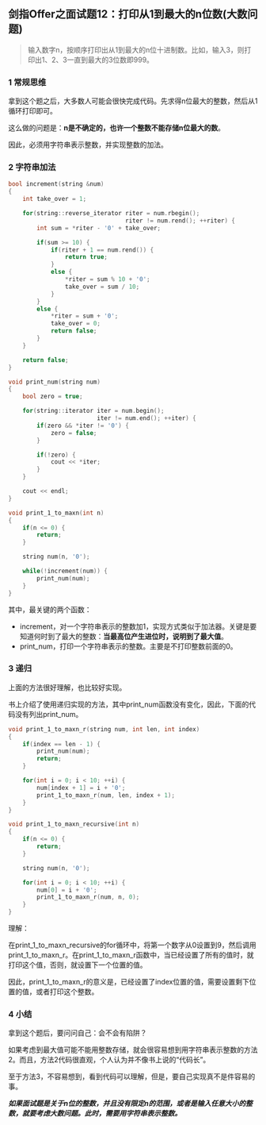 ## 剑指Offer之面试题12：打印从1到最大的n位数(大数问题)

> 输入数字n，按顺序打印出从1到最大的n位十进制数。比如，输入3，则打印出1、2、3一直到最大的3位数即999。

### 1 常规思维

拿到这个题之后，大多数人可能会很快完成代码。先求得n位最大的整数，然后从1循环打印即可。

这么做的问题是：**n是不确定的，也许一个整数不能存储n位最大的数**。

因此，必须用字符串表示整数，并实现整数的加法。

### 2 字符串加法

``` C++
bool increment(string &num)
{
	int take_over = 1;

	for(string::reverse_iterator riter = num.rbegin();
		                         riter != num.rend(); ++riter) {
		int sum = *riter - '0' + take_over;

	    if(sum >= 10) {
	    	if(riter + 1 == num.rend()) {
	    		return true;
	    	}
	    	else {
	    		*riter = sum % 10 + '0';
	    		take_over = sum / 10;
	    	}
	    }
	    else {
	    	*riter = sum + '0';
	    	take_over = 0;
	    	return false;
	    }
	}

	return false;
}

void print_num(string num)
{
	bool zero = true;

	for(string::iterator iter = num.begin();
		                 iter != num.end(); ++iter) {
		if(zero && *iter != '0') {
			zero = false;
		}

		if(!zero) {
			cout << *iter;
		}
	}

	cout << endl;
}

void print_1_to_maxn(int n)
{
	if(n <= 0) {
		return;
	}

	string num(n, '0');

	while(!increment(num)) {
		print_num(num);
	}
}
```

其中，最关键的两个函数：
* increment，对一个字符串表示的整数加1，实现方式类似于加法器。关键是要知道何时到了最大的整数：**当最高位产生进位时，说明到了最大值**。
* print_num，打印一个字符串表示的整数。主要是不打印整数前面的0。

### 3 递归

上面的方法很好理解，也比较好实现。

书上介绍了使用递归实现的方法，其中print_num函数没有变化，因此，下面的代码没有列出print_num。

``` C++
void print_1_to_maxn_r(string num, int len, int index)
{
	if(index == len - 1) {
		print_num(num);
		return;
	}

	for(int i = 0; i < 10; ++i) {
		num[index + 1] = i + '0';
		print_1_to_maxn_r(num, len, index + 1);
	}
}

void print_1_to_maxn_recursive(int n)
{
	if(n <= 0) {
		return;
	}

	string num(n, '0');

	for(int i = 0; i < 10; ++i) {
		num[0] = i + '0';
		print_1_to_maxn_r(num, n, 0);
	}
}
```

理解：

在print_1_to_maxn_recursive的for循环中，将第一个数字从0设置到9，然后调用print_1_to_maxn_r。在print_1_to_maxn_r函数中，当已经设置了所有的值时，就打印这个值，否则，就设置下一个位置的值。

因此，print_1_to_maxn_r的意义是，已经设置了index位置的值，需要设置剩下位置的值，或者打印这个整数。

### 4 小结

拿到这个题后，要问问自己：会不会有陷阱？

如果考虑到最大值可能不能用整数存储，就会很容易想到用字符串表示整数的方法2。而且，方法2代码很直观，个人认为并不像书上说的“代码长”。

至于方法3，不容易想到，看到代码可以理解，但是，要自己实现真不是件容易的事。

***如果面试题是关于n位的整数，并且没有限定n的范围，或者是输入任意大小的整数，就要考虑大数问题。此时，需要用字符串表示整数。***
